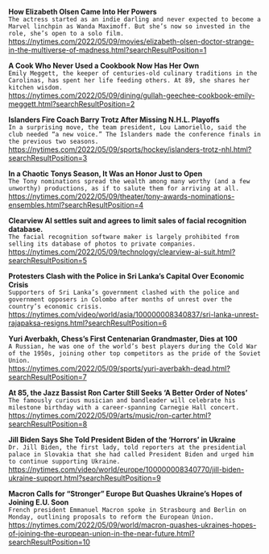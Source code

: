 **How Elizabeth Olsen Came Into Her Powers**\
`The actress started as an indie darling and never expected to become a Marvel linchpin as Wanda Maximoff. But she’s now so invested in the role, she’s open to a solo film.`\
https://nytimes.com/2022/05/09/movies/elizabeth-olsen-doctor-strange-in-the-multiverse-of-madness.html?searchResultPosition=1

**A Cook Who Never Used a Cookbook Now Has Her Own**\
`Emily Meggett, the keeper of centuries-old culinary traditions in the Carolinas, has spent her life feeding others. At 89, she shares her kitchen wisdom.`\
https://nytimes.com/2022/05/09/dining/gullah-geechee-cookbook-emily-meggett.html?searchResultPosition=2

**Islanders Fire Coach Barry Trotz After Missing N.H.L. Playoffs**\
`In a surprising move, the team president, Lou Lamoriello, said the club needed “a new voice.” The Islanders made the conference finals in the previous two seasons.`\
https://nytimes.com/2022/05/09/sports/hockey/islanders-trotz-nhl.html?searchResultPosition=3

**In a Chaotic Tonys Season, It Was an Honor Just to Open**\
`The Tony nominations spread the wealth among many worthy (and a few unworthy) productions, as if to salute them for arriving at all.`\
https://nytimes.com/2022/05/09/theater/tony-awards-nominations-ensembles.html?searchResultPosition=4

**Clearview AI settles suit and agrees to limit sales of facial recognition database.**\
`The facial recognition software maker is largely prohibited from selling its database of photos to private companies.`\
https://nytimes.com/2022/05/09/technology/clearview-ai-suit.html?searchResultPosition=5

**Protesters Clash with the Police in Sri Lanka’s Capital Over Economic Crisis**\
`Supporters of Sri Lanka’s government clashed with the police and government opposers in Colombo after months of unrest over the country’s economic crisis.`\
https://nytimes.com/video/world/asia/100000008340837/sri-lanka-unrest-rajapaksa-resigns.html?searchResultPosition=6

**Yuri Averbakh, Chess’s First Centenarian Grandmaster, Dies at 100**\
`A Russian, he was one of the world’s best players during the Cold War of the 1950s, joining other top competitors as the pride of the Soviet Union.`\
https://nytimes.com/2022/05/09/sports/yuri-averbakh-dead.html?searchResultPosition=7

**At 85, the Jazz Bassist Ron Carter Still Seeks ‘A Better Order of Notes’**\
`The famously curious musician and bandleader will celebrate his milestone birthday with a career-spanning Carnegie Hall concert.`\
https://nytimes.com/2022/05/09/arts/music/ron-carter.html?searchResultPosition=8

**Jill Biden Says She Told President Biden of the ‘Horrors’ in Ukraine**\
`Dr. Jill Biden, the first lady, told reporters at the presidential palace in Slovakia that she had called President Biden and urged him to continue supporting Ukraine.`\
https://nytimes.com/video/world/europe/100000008340770/jill-biden-ukraine-support.html?searchResultPosition=9

**Macron Calls for “Stronger” Europe But Quashes Ukraine’s Hopes of Joining E.U. Soon**\
`French president Emmanuel Macron spoke in Strasbourg and Berlin on Monday, outlining proposals to reform the European Union.`\
https://nytimes.com/2022/05/09/world/macron-quashes-ukraines-hopes-of-joining-the-european-union-in-the-near-future.html?searchResultPosition=10

